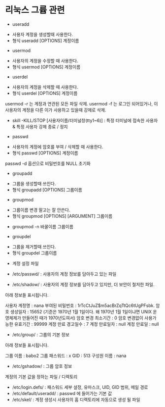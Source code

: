# 리눅스 그륩 관련
 
* useradd
- 사용자 계정을 생성할때 사용한다.
- 형식 useradd [OPTIONS] 계정이름
 
  
* usermod
- 사용자의 계정을 수정할 때 사용한다.
- 형식 usermod [OPTIONS] 계정이름
 
* userdel
- 사용자의 계정을 삭제할 때 사용한다.
- 형식 userdel [OPTIONS] 계정이름 
  
usermod -r 는 계정과 연관된 모든 파일 삭제.
usermod -f 는 로그인 되어있거나, 이 사용자의 계정을 다른 이가 사용하고 있을때 강제로 삭제.
 
* skill -KILL/STOP [사용자이름/터미널창(tty1~6)] : 특정 터미널에 접속한 사용자 & 특정 사용자 강제 종료 / 정지
 
* passwd
- 사용자의 계정에 암호를 부여 / 삭제할 때 사용한다.
- 형식 passwd [OPTIONS] 계정이름
 
 passwd -d 옵션으로 비밀번호를 NULL 초기화
 
* groupadd
- 그룹을 생성할때 쓰인다.
- 형식 groupadd [OPTIONS] 그룹이름
 
* groupmod
- 그룹이름 변경 말고는 잘 안쓴다.
- 형식 groupmod [OPTIONS] [ARGUMENT] 그룹이름
 
* groupmod -n 바꿀이름 그룹이름
 
* groupdel
- 그룹을 제거할때 쓰인다.
- 형식 groupdel 그룹이름
 
 
 
* 계정 설정 파일
 
* /etc/passwd/ : 사용자의 계정 정보를 담아두고 있는 파일
 
* /etc/shadow/ : 사용자의 계정 정보를 담아두고 있지만, 더 보안이 철저한 파일.
 
아래 정보들 표시됩니다.
 
사용자 계정명 : nana
부여된 비밀번호 : $1$rTcCtJuZ$m5acBrZqTtQc6tUgPFsbk.
암호 생성일자 : 15652 (기준은 1970년 1월 1일이다. 왜 1970년 1월 1일이냐면 UNIX 운영체제가 만들어진 때가 1970년도여서)
암호 변경 최소기간 : 0
암호 변경없이 사용가능한 유효기간 : 99999
계정 만료 경고일수 : 7
계정 만료일자 : null
계정 만료일 : null
 
* /etc/group/ : 그룹의 기본 정보
 
아래 정보들 표시됩니다.

그룹 이름 : babo2
그룹 패스워드 : x
GID : 513
구성원 이름 : nana
 
* /etc/gshadow/ : 그룹 암호 정보
 
계정의 기본 값을 정하는 파일 / 디렉토리
 
* /etc/login.defs/            : 패스워드 세부 설정, 유마스크, UID, GID 범위, 메일 경로
* /etc/default/useradd/    : passwd 에 들어가는 기본 값
* /etc/skel/                    : 계정 생성시 사용자의 홈 디렉토리에 자동으로 생성 될 파일
